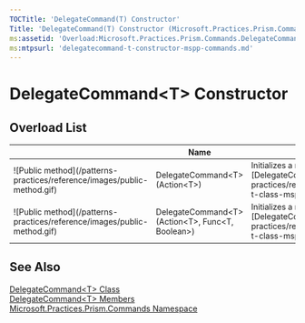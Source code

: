 ```yaml
---
TOCTitle: 'DelegateCommand(T) Constructor'
Title: 'DelegateCommand(T) Constructor (Microsoft.Practices.Prism.Commands)'
ms:assetid: 'Overload:Microsoft.Practices.Prism.Commands.DelegateCommand\`1.\#ctor'
ms:mtpsurl: 'delegatecommand-t-constructor-mspp-commands.md'
---
```


# DelegateCommand&lt;T&gt; Constructor

## Overload List

<table>
<thead>
<tr class="header">
<th> </th>
<th>Name</th>
<th>Description</th>
</tr>
</thead>
<tbody>
<tr class="odd">
<td>![Public method](/patterns-practices/reference/images/public-method.gif)</td>
<td>DelegateCommand&lt;T&gt;(Action&lt;T&gt;)</td>
<td><div class="summary">
Initializes a new instance of [DelegateCommand&lt;T&gt;](/patterns-practices/reference/delegatecommand-t-class-mspp-commands).
</div></td>
</tr>
<tr class="even">
<td>![Public method](/patterns-practices/reference/images/public-method.gif)</td>
<td>DelegateCommand&lt;T&gt;(Action&lt;T&gt;, Func&lt;T, Boolean&gt;)</td>
<td><div class="summary">
Initializes a new instance of [DelegateCommand&lt;T&gt;](/patterns-practices/reference/delegatecommand-t-class-mspp-commands).
</div></td>
</tr>
</tbody>
</table>

## See Also

[DelegateCommand&lt;T&gt; Class ](/patterns-practices/reference/delegatecommand-t-class-mspp-commands)  
[DelegateCommand&lt;T&gt; Members](/patterns-practices/reference/delegatecommand-t-members-mspp-commands)  
[Microsoft.Practices.Prism.Commands Namespace](/patterns-practices/reference/mspp-commands-namespace)  
